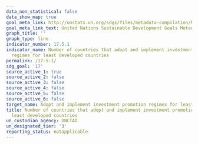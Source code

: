 ```yaml
---
data_non_statistical: false
data_show_map: true
goal_meta_link: http://unstats.un.org/sdgs/files/metadata-compilation/Metadata-Goal-17.pdf
goal_meta_link_text: United Nations Sustainable Development Goals Metadata (pdf 468kB)
graph_title: ''
graph_type: line
indicator_number: 17.5.1
indicator_name: Number of countries that adopt and implement investment promotion
  regimes for least developed countries
permalink: /17-5-1/
sdg_goal: '17'
source_active_1: true
source_active_2: false
source_active_3: false
source_active_4: false
source_active_5: false
source_active_6: false
target_name: Adopt and implement investment promotion regimes for least developed countries
title: Number of countries that adopt and implement investment promotion regimes for
  least developed countries
un_custodian_agency: UNCTAD
un_designated_tier: '3'
reporting_status: notapplicable
---
```

